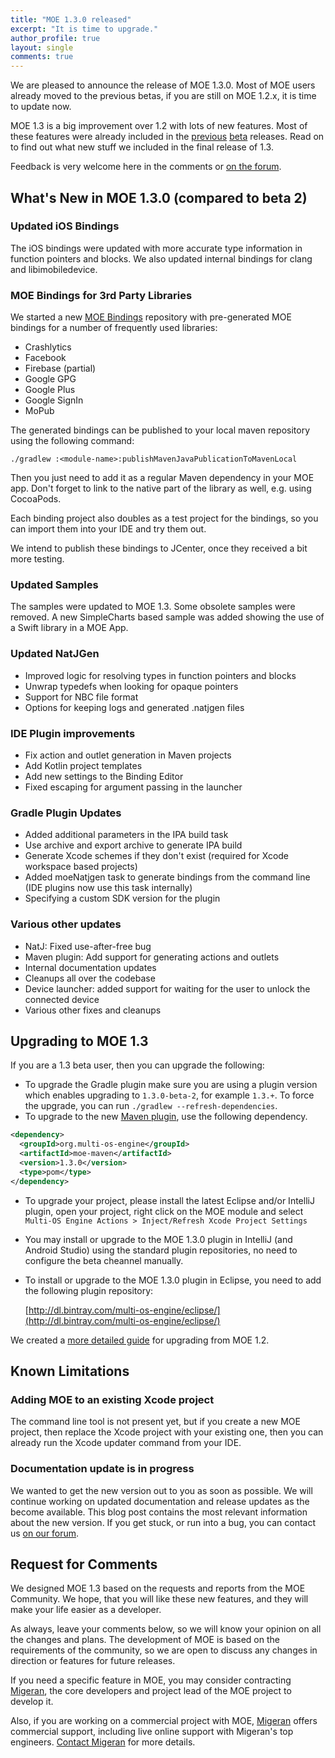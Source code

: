 ```yaml
---
title: "MOE 1.3.0 released"
excerpt: "It is time to upgrade."
author_profile: true
layout: single
comments: true
---
```


We are pleased to announce the release of MOE 1.3.0. Most of MOE users already moved to the previous betas, if you are still on MOE 1.2.x, it is time to update now. 

MOE 1.3 is a big improvement over 1.2 with lots of new features. Most of these features were already included in the [previous](/blog/2016-12-16-moe-1.3.0-beta-1-released/) [beta](/blog/2017-01-25-moe-1.3.0-beta-2-released/) releases. Read on to find out what new stuff we included in the final release of 1.3.

Feedback is very welcome here in the comments or [on the forum](https://discuss.multi-os-engine.org).

## What's New in MOE 1.3.0 (compared to beta 2)

### Updated iOS Bindings

The iOS bindings were updated with more accurate type information in function pointers and blocks. We also updated internal bindings for clang and libimobiledevice. 

### MOE Bindings for 3rd Party Libraries

We started a new [MOE Bindings](https://github.com/multi-os-engine/moe-bindings) repository with pre-generated MOE bindings for a number of frequently used libraries:

* Crashlytics
* Facebook
* Firebase (partial)
* Google GPG
* Google Plus
* Google SignIn
* MoPub

The generated bindings can be published to your local maven repository using the following command:

```shell
./gradlew :<module-name>:publishMavenJavaPublicationToMavenLocal
```

Then you just need to add it as a regular Maven dependency in your MOE app. Don't forget to link to the native part of the library as well, e.g. using CocoaPods.

Each binding project also doubles as a test project for the bindings, so you can import them into your IDE and try them out.

We intend to publish these bindings to JCenter, once they received a bit more testing.

### Updated Samples

The samples were updated to MOE 1.3. Some obsolete samples were removed. A new SimpleCharts based sample was added showing the use of a Swift library in a MOE App.

### Updated NatJGen

* Improved logic for resolving types in function pointers and blocks
* Unwrap typedefs when looking for opaque pointers
* Support for NBC file format
* Options for keeping logs and generated .natjgen files

### IDE Plugin improvements

* Fix action and outlet generation in Maven projects
* Add Kotlin project templates
* Add new settings to the Binding Editor
* Fixed escaping for argument passing in the launcher

### Gradle Plugin Updates

* Added additional parameters in the IPA build task
* Use archive and export archive to generate IPA build
* Generate Xcode schemes if they don't exist (required for Xcode workspace based projects)
* Added moeNatjgen task to generate bindings from the command line (IDE plugins now use this task internally)
* Specifying a custom SDK version for the plugin

### Various other updates

* NatJ: Fixed use-after-free bug
* Maven plugin: Add support for generating actions and outlets
* Internal documentation updates
* Cleanups all over the codebase
* Device launcher: added support for waiting for the user to unlock the connected device
* Various other fixes and cleanups

## Upgrading to MOE 1.3

If you are a 1.3 beta user, then you can upgrade the following:

- To upgrade the Gradle plugin make sure you are using a plugin version which enables upgrading to `1.3.0-beta-2`, for example `1.3.+`. To force the upgrade, you can run `./gradlew --refresh-dependencies`.
- To upgrade to the new [Maven plugin](https://bintray.com/multi-os-engine/maven-dev/moe-maven/1.3.0), use the following dependency.

```xml
<dependency>
  <groupId>org.multi-os-engine</groupId>
  <artifactId>moe-maven</artifactId>
  <version>1.3.0</version>
  <type>pom</type>
</dependency>
```

* To upgrade your project, please install the latest Eclipse and/or IntelliJ plugin, open your project, right click on the MOE module and select `Multi-OS Engine Actions > Inject/Refresh Xcode Project Settings`
* You may install or upgrade to the MOE 1.3.0 plugin in IntelliJ (and Android Studio) using the standard plugin repositories, no need to configure the beta cheannel manually.
* To install or upgrade to the MOE 1.3.0 plugin in Eclipse, you need to add the following plugin repository:

	[http://dl.bintray.com/multi-os-engine/eclipse/](http://dl.bintray.com/multi-os-engine/eclipse/)

We created a [more detailed guide](https://github.com/multi-os-engine/moe-plugin-gradle/blob/master/doc/Upgrading-to-Multi-OS-Engine-1.3.md) for upgrading from MOE 1.2.

## Known Limitations

### Adding MOE to an existing Xcode project

The command line tool is not present yet, but if you create a new MOE project, then replace the Xcode project with your existing one, then you can already run the Xcode updater command from your IDE.

### Documentation update is in progress

We wanted to get the new version out to you as soon as possible. We will continue working on updated documentation and release updates as the become available. This blog post contains the most relevant information about the new version. If you get stuck, or run into a bug, you can contact us [on our forum](https://discuss.multi-os-engine.org).

## Request for Comments

 We designed MOE 1.3 based on the requests and reports from the MOE Community. We hope, that you will like these new features, and they will make your life easier as a developer.

As always, leave your comments below, so we will know your opinion on all the changes and plans. The development of MOE is based on the requirements of the community, so we are open to discuss any changes in direction or features for future releases.

If you need a specific feature in MOE, you may consider contracting  [Migeran](https://migeran.com), the core developers and project lead of the MOE project to develop it.

Also, if you are working on a commercial project with MOE, [Migeran](https://migeran.com) offers commercial support, including live online support with Migeran's top engineers. [Contact Migeran](https://migeran.com/contact/) for more details.
